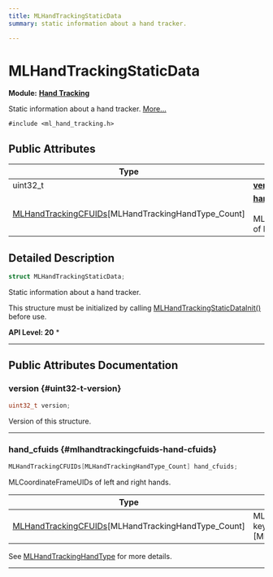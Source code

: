 ```yaml
---
title: MLHandTrackingStaticData
summary: static information about a hand tracker. 

---
```


# MLHandTrackingStaticData

**Module:** **[Hand Tracking](/api-ref/api/Modules/group___hand_tracking/group___hand_tracking.md)**



Static information about a hand tracker.  [More...](#detailed-description)


`#include <ml_hand_tracking.h>`

## Public Attributes

| Type           | Name           |
| -------------- | -------------- |
| uint32_t | **[version](/api-ref/api/Modules/group___hand_tracking/struct_m_l_hand_tracking_static_data.md#uint32-t-version)**  |
| [MLHandTrackingCFUIDs](/api-ref/api/Modules/group___hand_tracking/struct_m_l_hand_tracking_c_f_u_i_ds.md)[MLHandTrackingHandType_Count] | **[hand_cfuids](/api-ref/api/Modules/group___hand_tracking/struct_m_l_hand_tracking_static_data.md#mlhandtrackingcfuids-hand-cfuids)** <br></br>MLCoordinateFrameUIDs of left and right hands.  |

## Detailed Description

```cpp
struct MLHandTrackingStaticData;
```

Static information about a hand tracker. 

This structure must be initialized by calling [MLHandTrackingStaticDataInit()](/api-ref/api/Modules/group___hand_tracking/group___hand_tracking.md#void-mlhandtrackingstaticdatainit) before use.




**API Level:
 20**
  * 




-----------
## Public Attributes Documentation

### version {#uint32-t-version}

```cpp
uint32_t version;
```


Version of this structure. 





-----------

### hand_cfuids {#mlhandtrackingcfuids-hand-cfuids}

```cpp
MLHandTrackingCFUIDs[MLHandTrackingHandType_Count] hand_cfuids;
```

MLCoordinateFrameUIDs of left and right hands. 


| Type | Description |
|--|--|
| [MLHandTrackingCFUIDs](/api-ref/api/Modules/group___hand_tracking/struct_m_l_hand_tracking_c_f_u_i_ds.md)[MLHandTrackingHandType_Count] | MLCoordinateFrameUIDs for the keypoints. [MLHandTrackingHandType_Count] |


See [MLHandTrackingHandType](/api-ref/api/Modules/group___hand_tracking/group___hand_tracking.md#enum-mlhandtrackinghandtype) for more details. 





-----------

